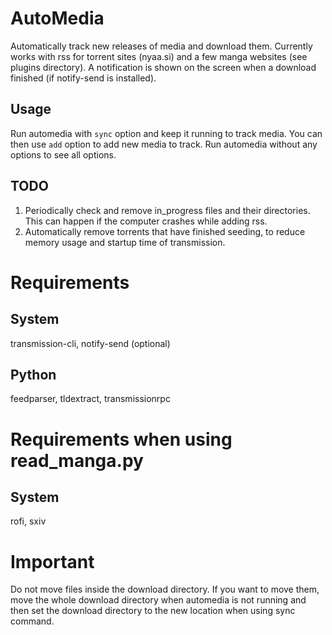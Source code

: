 # AutoMedia
Automatically track new releases of media and download them. Currently works with rss for torrent sites (nyaa.si) and a few manga websites (see plugins directory).
A notification is shown on the screen when a download finished (if notify-send is installed).
## Usage
Run automedia with `sync` option and keep it running to track media. You can then use `add` option to add new media to track.
Run automedia without any options to see all options.
## TODO
1. Periodically check and remove in_progress files and their directories. This can happen if the computer crashes while adding rss.
2. Automatically remove torrents that have finished seeding, to reduce memory usage and startup time of transmission.
# Requirements
## System
transmission-cli, notify-send (optional)
## Python
feedparser, tldextract, transmissionrpc
# Requirements when using read_manga.py
## System
rofi, sxiv
# Important
Do not move files inside the download directory. If you want to move them, move the whole download directory
when automedia is not running and then set the download directory to the new location when using sync command.
